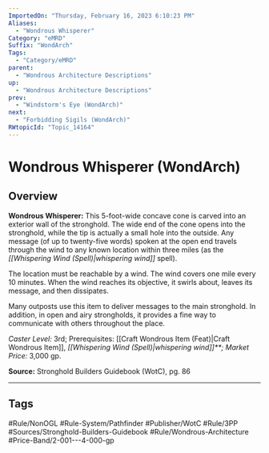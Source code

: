 ```yaml
---
ImportedOn: "Thursday, February 16, 2023 6:10:23 PM"
Aliases:
  - "Wondrous Whisperer"
Category: "eMRD"
Suffix: "WondArch"
Tags:
  - "Category/eMRD"
parent:
  - "Wondrous Architecture Descriptions"
up:
  - "Wondrous Architecture Descriptions"
prev:
  - "Windstorm's Eye (WondArch)"
next:
  - "Forbidding Sigils (WondArch)"
RWtopicId: "Topic_14164"
---
```

# Wondrous Whisperer (WondArch)
## Overview
**Wondrous Whisperer:** This 5-foot-wide concave cone is carved into an exterior wall of the stronghold. The wide end of the cone opens into the stronghold, while the tip is actually a small hole into the outside. Any message (of up to twenty-five words) spoken at the open end travels through the wind to any known location within three miles (as the *[[Whispering Wind (Spell)|whispering wind]]* spell).

The location must be reachable by a wind. The wind covers one mile every 10 minutes. When the wind reaches its objective, it swirls about, leaves its message, and then dissipates.

Many outposts use this item to deliver messages to the main stronghold. In addition, in open and airy strongholds, it provides a fine way to communicate with others throughout the place.

*Caster Level:* 3rd; Prerequisites: [[Craft Wondrous Item (Feat)|Craft Wondrous Item]], *[[Whispering Wind (Spell)|whispering wind]]**; Market Price:* 3,000 gp.

**Source:** Stronghold Builders Guidebook (WotC), pg. 86


---
## Tags
#Rule/NonOGL #Rule-System/Pathfinder #Publisher/WotC #Rule/3PP #Sources/Stronghold-Builders-Guidebook #Rule/Wondrous-Architecture #Price-Band/2-001---4-000-gp

